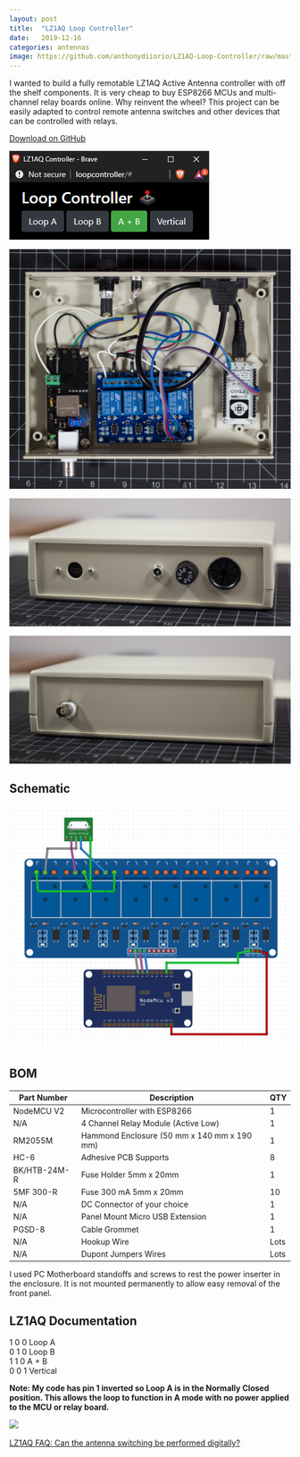 ```yaml
---
layout: post
title:  "LZ1AQ Loop Controller"
date:   2019-12-16
categories: antennas
image: https://github.com/anthonydiiorio/LZ1AQ-Loop-Controller/raw/master/images/controller-1.jpg
---
```


I wanted to build a fully remotable LZ1AQ Active Antenna controller with off the shelf components. It is very cheap to buy ESP8266 MCUs and multi-channel relay boards online. Why reinvent the wheel? This project can be easily adapted to control remote antenna switches and other devices that can be controlled with relays.

<!-- Place this tag where you want the button to render. -->
<a class="github-button" href="https://github.com/anthonydiiorio/LZ1AQ-Loop-Controller/" data-color-scheme="no-preference: dark; light: light; dark: dark;" data-size="large" aria-label="Download anthonydiiorio/LZ1AQ-Loop-Controller on GitHub">Download on GitHub</a>

![](https://github.com/anthonydiiorio/LZ1AQ-Loop-Controller/raw/master/images/screenshot.png)

![](https://github.com/anthonydiiorio/LZ1AQ-Loop-Controller/raw/master/images/controller-1.jpg)

![](https://github.com/anthonydiiorio/LZ1AQ-Loop-Controller/raw/master/images/controller-2.jpg)

![](https://github.com/anthonydiiorio/LZ1AQ-Loop-Controller/raw/master/images/controller-3.jpg)

## Schematic

![](https://github.com/anthonydiiorio/LZ1AQ-Loop-Controller/raw/master/images/schematic.png)

## BOM

| Part Number | Description | QTY |
|---|---|---|
| NodeMCU V2 | Microcontroller with ESP8266 | 1 |
| N/A | 4 Channel Relay Module (Active Low) | 1 |
| RM2055M | Hammond Enclosure (50 mm x 140 mm x 190 mm) | 1 |
| HC-6 | Adhesive PCB Supports | 8 |
| BK/HTB-24M-R | Fuse Holder 5mm x 20mm	| 1 |
| 5MF 300-R	| Fuse 300 mA 5mm x 20mm| 10 |
| N/A | DC Connector of your choice | 1 |
| N/A |Panel Mount Micro USB Extension | 1 |
| PGSD-8 | Cable Grommet | 1 |
| N/A | Hookup Wire | Lots |
| N/A | Dupont Jumpers Wires | Lots |

I used PC Motherboard standoffs and screws to rest the power inserter in the enclosure. It is not mounted permanently to allow easy removal of the front panel.

## LZ1AQ Documentation

1 0 0 Loop A  
0 1 0 Loop B  
1 1 0 A + B  
0 0 1 Vertical  

**Note: My code has pin 1 inverted so Loop A is in the Normally Closed position. This allows the loop to function in A mode with no power applied to the MCU or relay board.**

![](http://active-antenna.eu/wp-content/uploads/2014/03/digital-control-aaa-faq.jpg)

[LZ1AQ FAQ: Can the antenna switching be performed digitally?](http://active-antenna.eu/amplifier-kit/faq-aaa-1b/#antenna-swith)

<!-- Place this tag in your head or just before your close body tag. -->
<script async defer src="https://buttons.github.io/buttons.js"></script>
